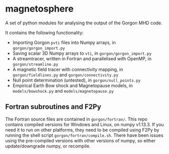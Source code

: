 # magnetosphere
A set of python modules for analysing the output of the Gorgon MHD code.

It contains the following functionality:

* Importing Gorgon `pvti` files into Numpy arrays, in `gorgon/gorgon_import.py`
* Saving scalar 3D Numpy arrays to `vti`, in `gorgon/gorgon_import.py`
* A streamtracer, written in Fortran and parallelised with OpenMP, in `gorgon/streamline.py`
* A magnetic field tracer with connectivity mapping, in `gorgon/fieldlines.py` and `gorgon/connectivity.py`
* Null point determination (untested), in `gorgon/null_points.py`
* Empirical Earth Bow shock and Magnetopause models, in `models/bowshock.py` and `models/magnetopause.py`

## Fortran subroutines and F2Py

The Fortran source files are contained in `gorgon/fortran/`. This repo contains compiled versions for Windows and Linux, on numpy v1.13.3.
If you need it to run on other platforms, they need to be compiled using F2Py by running the shell script `gorgon/fortran/compile.sh`.
There have been issues using the pre-compiled versions with other versions of numpy, so either update/downgrade numpy, or recompile.